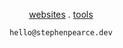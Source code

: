 <p align="center">
    <a href="//stephenpearce.dev">websites</a> .
    <a href="//stephenpearce.dev">tools</a>
</p>

<p align="center">
    <code>hello@stephenpearce.dev</code>
</p>
